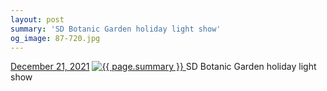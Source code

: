 ```yaml
---
layout: post
summary: 'SD Botanic Garden holiday light show'
og_image: 87-720.jpg
---
```


<p>
  <time>
    <a href="/87">December 21, 2021</a>
  </time>
  <a href="/87">
    <img src="{{ site.assets_url }}/87-360.jpg" srcset="{{ site.assets_url }}/87-180.jpg 180w, {{ site.assets_url }}/87-360.jpg 360w, {{ site.assets_url }}/87-540.jpg 540w, {{ site.assets_url }}/87-720.jpg 720w" sizes="(min-width: 700px) 50vw, calc(100vw - 2rem)" alt="{{ page.summary }}" />
  </a>
  <span>SD Botanic Garden holiday light show</span>
</p>
